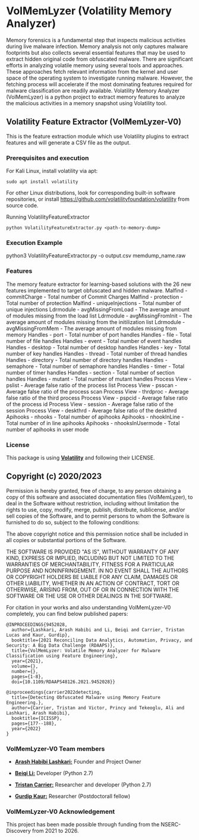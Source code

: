 # VolMemLyzer (Volatility Memory Analyzer)


Memory forensics is a fundamental step that inspects malicious activities during live malware infection. Memory analysis not only captures malware footprints but also collects several essential features that may be used to extract hidden original code from obfuscated malware. There are significant efforts in analyzing volatile memory using several tools and approaches. These approaches fetch relevant information from the kernel and user space of the operating system to investigate running malware. However, the fetching process will accelerate if the most dominating features required for malware classification are readily available. Volatility Memory Analyzer (VolMemLyzer) is a python project to extract memory features to analyze the malicious activities in a memory snapshot using Volatility tool. 


  




## Volatility Feature Extractor (VolMemLyzer-V0)

This is the feature extraction module which use Volatility plugins to extract features and will generate a CSV file as the output.  

### Prerequisites and execution 

For Kali Linux, install volatility via apt:
```
sudo apt install volatility 
```
For other Linux distributions, look for corresponding built-in software repositories, or install https://github.com/volatilityfoundation/volatility from source code. 

Running VolatilityFeatureExtractor 
```
python VolatilityFeatureExtractor.py <path-to-memory-dump> 
```

### Execution Example 
python3 VolatilityFeatureExtractor.py -o output.csv memdump_name.raw

### Features 
The memory feature extractor for learning-based solutions with the 26 new features implemented to target obfuscated and hidden malware.
Malfind - commitCharge - Total number of Commit Charges
Malfind - protection - Total number of protection
Malfind - uniqueInjections - Total number of unique injections
Ldrmodule - avgMissingFromLoad - The average amount of modules missing from the load list
Ldrmodule - avgMissingFromInit - The average amount of modules missing from the initilization list
Ldrmodule - avgMissingFromMem - The average amount of modules missing from memory
Handles - port - Total number of port handles
Handles - file - Total number of file handles
Handles - event - Total number of event handles
Handles - desktop - Total number of desktop handles
Handles - key - Total number of key handles
Handles - thread - Total number of thread handles
Handles - directory - Total number of directory handles
Handles - semaphore - Total number of semaphore handles
Handles - timer - Total number of timer handles
Handles - section - Total number of section handles
Handles - mutant - Total number of mutant handles
Process View - pslist - Average false ratio of the process list
Process View - psscan - Average false ratio of the process scan
Process View - thrdproc - Average false ratio of the third process
Process View - pspcid - Average false ratio of the process id
Process View - session - Average false ratio of the session
Process View - deskthrd - Average false ratio of the deskthrd
Apihooks - nhooks - Total number of apihooks
Apihooks - nhookInLine - Total number of in line apihooks
Apihooks - nhooksInUsermode - Total number of apihooks in user mode


### License  
This package is using [**Volatility**](https://github.com/volatilityfoundation/volatility) and following their LICENSE. 

## Copyright (c) 2020/2023 

Permission is hereby granted, free of charge, to any person obtaining a copy of this software and associated documentation files (VolMemLyzer), to deal in the Software without restriction, including without limitation the rights to use, copy, modify, merge, publish, distribute, sublicense, and/or sell copies of the Software, and to permit persons to whom the Software is furnished to do so, subject to the following conditions:

The above copyright notice and this permission notice shall be included in all copies or substantial portions of the Software.

THE SOFTWARE IS PROVIDED "AS IS", WITHOUT WARRANTY OF ANY KIND, EXPRESS OR IMPLIED, INCLUDING BUT NOT LIMITED TO THE WARRANTIES OF MERCHANTABILITY, FITNESS FOR A PARTICULAR PURPOSE AND NONINFRINGEMENT. IN NO EVENT SHALL THE AUTHORS OR COPYRIGHT HOLDERS BE LIABLE FOR ANY CLAIM, DAMAGES OR OTHER LIABILITY, WHETHER IN AN ACTION OF CONTRACT, TORT OR OTHERWISE, ARISING FROM, OUT OF OR IN CONNECTION WITH THE SOFTWARE OR THE USE OR OTHER DEALINGS IN THE SOFTWARE.

For citation in your works and also understanding VolMemLyzer-V0 completely, you can find below published papers:
```
@INPROCEEDINGS{9452028,
  author={Lashkari, Arash Habibi and Li, Beiqi and Carrier, Tristan Lucas and Kaur, Gurdip},
  booktitle={2021 Reconciling Data Analytics, Automation, Privacy, and Security: A Big Data Challenge (RDAAPS)}, 
  title={VolMemLyzer: Volatile Memory Analyzer for Malware Classification using Feature Engineering}, 
  year={2021},
  volume={},
  number={},
  pages={1-8},
  doi={10.1109/RDAAPS48126.2021.9452028}}
```

```
@inproceedings{carrier2022detecting,
  title={Detecting Obfuscated Malware using Memory Feature Engineering.},
  author={Carrier, Tristan and Victor, Princy and Tekeoglu, Ali and Lashkari, Arash Habibi},
  booktitle={ICISSP},
  pages={177--188},
  year={2022}
}
```


### VolMemLyzer-V0 Team members 

* [**Arash Habibi Lashkari:**](http://ahlashkari.com/index.asp) Founder and Project Owner 

* [**Beiqi Li:**](https://github.com/beiqil) Developer (Python 2.7)

* [**Tristan Carrier:**](https://github.com/TristanCarrier) Researcher and developer (Python 2.7)

* [**Gurdip Kaur:**](https://www.linkedin.com/in/gurdip-kaur-738062164/) Researcher (Postdoctorall fellow) 

### VolMemLyzer-V0 Acknowledgement 
This project has been made possible through funding from the NSERC-Discovery from 2021 to 2026. 


